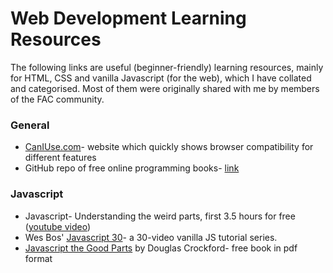 # Web Development Learning Resources

The following links are useful (beginner-friendly) learning resources, mainly for HTML, CSS and
vanilla Javascript (for the web), which I have collated and categorised. Most of them were originally shared with me by members of the FAC community.

### General
- [CanIUse.com](http://caniuse.com/)- website which quickly shows browser compatibility for different features
- GitHub repo of free online programming books- [link](https://github.com/vhf/free-programming-books)


### Javascript
- Javascript- Understanding the weird parts, first 3.5 hours for free ([youtube video](https://www.youtube.com/watch?v=Bv_5Zv5c-Ts))
- Wes Bos' [Javascript 30](https://javascript30.com/)- a 30-video vanilla JS tutorial series.
- [Javascript the Good Parts](http://bdcampbell.net/javascript/book/javascript_the_good_parts.pdf) by Douglas Crockford- free book in pdf format
